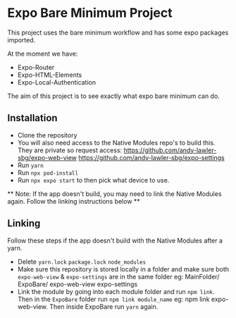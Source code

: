 # Expo Bare Minimum Project

This project uses the bare minimum workflow and has some expo packages imported.

At the moment we have:

- Expo-Router
- Expo-HTML-Elements
- Expo-Local-Authentication

The aim of this project is to see exactly what expo bare minimum can do.

## Installation

- Clone the repository
- You will also need access to the Native Modules repo's to build this. They are private so request access:
  https://github.com/andy-lawler-sbg/expo-web-view
  https://github.com/andy-lawler-sbg/expo-settings
- Run `yarn`
- Run `npx pod-install`
- Run `npx expo start` to then pick what device to use.

** Note: If the app doesn't build, you may need to link the Native Modules again. Follow the linking instructions below **

## Linking

Follow these steps if the app doesn't build with the Native Modules after a yarn.

- Delete `yarn.lock` `package.lock` `node_modules`
- Make sure this repository is stored locally in a folder and make sure both `expo-web-view` & `expo-settings` are in the same folder eg:
  MainFolder/
  ExpoBare/
  expo-web-view
  expo-settings
- Link the module by going into each module folder and run `npm link`. Then in the `ExpoBare` folder run `npm link module_name` eg: npm link expo-web-view. Then inside ExpoBare run `yarn` again.
